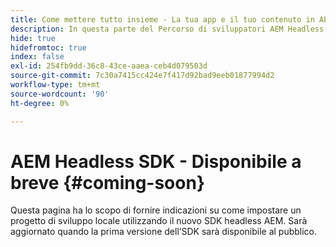 ```yaml
---
title: Come mettere tutto insieme - La tua app e il tuo contenuto in AEM headless
description: In questa parte del Percorso di sviluppatori AEM Headless, scopri come prendere il tuo progetto AEM compresi i frammenti di contenuto, le chiamate GraphQL, le chiamate API REST e l’applicazione e prepararlo per il loro lancio.
hide: true
hidefromtoc: true
index: false
exl-id: 254fb9dd-36c8-43ce-aaea-ceb4d079503d
source-git-commit: 7c30a7415cc424e7f417d92bad9eeb01877994d2
workflow-type: tm+mt
source-wordcount: '90'
ht-degree: 0%

---
```


# AEM Headless SDK - Disponibile a breve {#coming-soon}

Questa pagina ha lo scopo di fornire indicazioni su come impostare un progetto di sviluppo locale utilizzando il nuovo SDK headless AEM. Sarà aggiornato quando la prima versione dell’SDK sarà disponibile al pubblico.